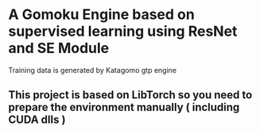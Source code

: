 # A Gomoku Engine based on supervised learning using ResNet and SE Module
Training data is generated by Katagomo gtp engine

## This project is based on LibTorch so you need to prepare the environment manually ( including CUDA dlls )

